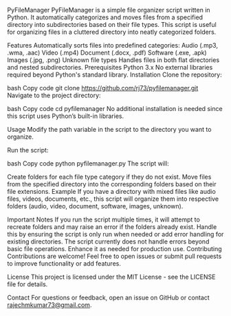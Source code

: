 PyFileManager
PyFileManager is a simple file organizer script written in Python. It automatically categorizes and moves files from a specified directory into subdirectories based on their file types. This script is useful for organizing files in a cluttered directory into neatly categorized folders.

Features
Automatically sorts files into predefined categories:
Audio (.mp3, .wma, .aac)
Video (.mp4)
Document (.docx, .pdf)
Software (.exe, .apk)
Images (.jpg, .png)
Unknown file types
Handles files in both flat directories and nested subdirectories.
Prerequisites
Python 3.x
No external libraries required beyond Python's standard library.
Installation
Clone the repository:

bash
Copy code
git clone https://github.com/rj73/pyfilemanager.git
Navigate to the project directory:

bash
Copy code
cd pyfilemanager
No additional installation is needed since this script uses Python’s built-in libraries.

Usage
Modify the path variable in the script to the directory you want to organize.

Run the script:

bash
Copy code
python pyfilemanager.py
The script will:

Create folders for each file type category if they do not exist.
Move files from the specified directory into the corresponding folders based on their file extensions.
Example
If you have a directory with mixed files like audio files, videos, documents, etc., this script will organize them into respective folders (audio, video, document, software, images, unknown).

Important Notes
If you run the script multiple times, it will attempt to recreate folders and may raise an error if the folders already exist. Handle this by ensuring the script is only run when needed or add error handling for existing directories.
The script currently does not handle errors beyond basic file operations. Enhance it as needed for production use.
Contributing
Contributions are welcome! Feel free to open issues or submit pull requests to improve functionality or add features.

License
This project is licensed under the MIT License - see the LICENSE file for details.

Contact
For questions or feedback, open an issue on GitHub or contact rajechmkumar73@gmail.com.
